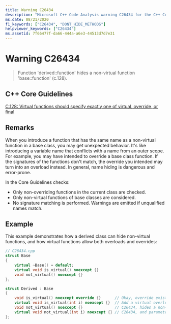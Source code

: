 ```yaml
---
title: Warning C26434
description: "Microsoft C++ Code Analysis warning C26434 for the C++ Core Guidelines case C.128."
ms.date: 08/21/2020
f1_keywords: ["C26434", "DONT_HIDE_METHODS"]
helpviewer_keywords: ["C26434"]
ms.assetid: 7f66477f-da66-444a-a6e3-44513d7d7e31
---
```

# Warning C26434

> Function 'derived::function' hides a non-virtual function 'base::function' (c.128).

## C++ Core Guidelines

[C.128: Virtual functions should specify exactly one of virtual, override, or final](https://github.com/isocpp/CppCoreGuidelines/blob/master/CppCoreGuidelines.md)

## Remarks

When you introduce a function that has the same name as a non-virtual function in a base class, you may get unexpected behavior. It's like introducing a variable name that conflicts with a name from an outer scope. For example, you may have intended to override a base class function. If the signatures of the functions don't match, the override you intended may turn into an overload instead. In general, name hiding is dangerous and error-prone.

In the Core Guidelines checks:

- Only non-overriding functions in the current class are checked.
- Only non-virtual functions of base classes are considered.
- No signature matching is performed. Warnings are emitted if unqualified names match.

## Example

This example demonstrates how a derived class can hide non-virtual functions, and how virtual functions allow both overloads and overrides:

```cpp
// C26434.cpp
struct Base
{
    virtual ~Base() = default;
    virtual void is_virtual() noexcept {}
    void not_virtual() noexcept {}
};

struct Derived : Base
{
    void is_virtual() noexcept override {}      // Okay, override existing function
    virtual void is_virtual(int i) noexcept {}  // Add a virtual overload for function
    void not_virtual() noexcept {}              // C26434, hides a non-virtual function
    virtual void not_virtual(int i) noexcept {} // C26434, and parameters ignored
};

```
